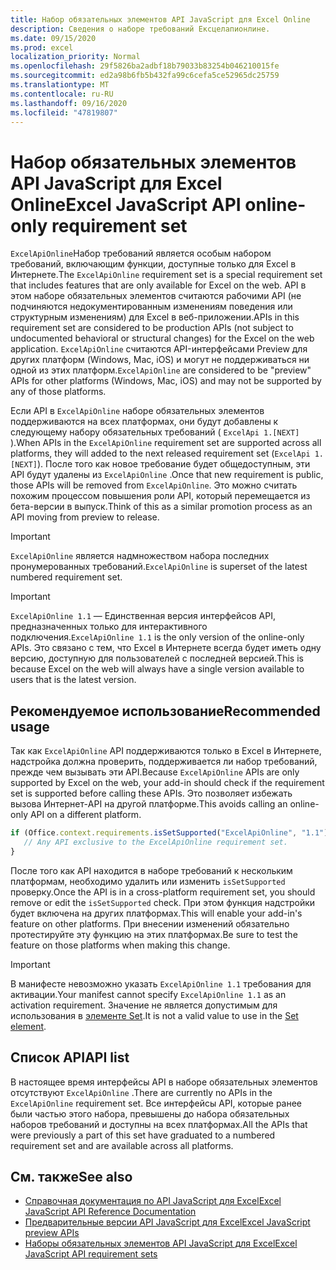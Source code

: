```yaml
---
title: Набор обязательных элементов API JavaScript для Excel Online
description: Сведения о наборе требований Ексцелапионлине.
ms.date: 09/15/2020
ms.prod: excel
localization_priority: Normal
ms.openlocfilehash: 29f5826ba2adbf18b79033b83254b046210015fe
ms.sourcegitcommit: ed2a98b6fb5b432fa99c6cefa5ce52965dc25759
ms.translationtype: MT
ms.contentlocale: ru-RU
ms.lasthandoff: 09/16/2020
ms.locfileid: "47819807"
---
```

# <a name="excel-javascript-api-online-only-requirement-set"></a><span data-ttu-id="d8da8-103">Набор обязательных элементов API JavaScript для Excel Online</span><span class="sxs-lookup"><span data-stu-id="d8da8-103">Excel JavaScript API online-only requirement set</span></span>

<span data-ttu-id="d8da8-104">`ExcelApiOnline`Набор требований является особым набором требований, включающим функции, доступные только для Excel в Интернете.</span><span class="sxs-lookup"><span data-stu-id="d8da8-104">The `ExcelApiOnline` requirement set is a special requirement set that includes features that are only available for Excel on the web.</span></span> <span data-ttu-id="d8da8-105">API в этом наборе обязательных элементов считаются рабочими API (не подчиняются недокументированным изменениям поведения или структурным изменениям) для Excel в веб-приложении.</span><span class="sxs-lookup"><span data-stu-id="d8da8-105">APIs in this requirement set are considered to be production APIs (not subject to undocumented behavioral or structural changes) for the Excel on the web application.</span></span> <span data-ttu-id="d8da8-106">`ExcelApiOnline` считаются API-интерфейсами Preview для других платформ (Windows, Mac, iOS) и могут не поддерживаться ни одной из этих платформ.</span><span class="sxs-lookup"><span data-stu-id="d8da8-106">`ExcelApiOnline` are considered to be "preview" APIs for other platforms (Windows, Mac, iOS) and may not be supported by any of those platforms.</span></span>

<span data-ttu-id="d8da8-107">Если API в `ExcelApiOnline` наборе обязательных элементов поддерживаются на всех платформах, они будут добавлены к следующему набору обязательных требований ( `ExcelApi 1.[NEXT]` ).</span><span class="sxs-lookup"><span data-stu-id="d8da8-107">When APIs in the `ExcelApiOnline` requirement set are supported across all platforms, they will added to the next released requirement set (`ExcelApi 1.[NEXT]`).</span></span> <span data-ttu-id="d8da8-108">После того как новое требование будет общедоступным, эти API будут удалены из `ExcelApiOnline` .</span><span class="sxs-lookup"><span data-stu-id="d8da8-108">Once that new requirement is public, those APIs will be removed from `ExcelApiOnline`.</span></span> <span data-ttu-id="d8da8-109">Это можно считать похожим процессом повышения роли API, который перемещается из бета-версии в выпуск.</span><span class="sxs-lookup"><span data-stu-id="d8da8-109">Think of this as a similar promotion process as an API moving from preview to release.</span></span>

> [!IMPORTANT]
> <span data-ttu-id="d8da8-110">`ExcelApiOnline` является надмножеством набора последних пронумерованных требований.</span><span class="sxs-lookup"><span data-stu-id="d8da8-110">`ExcelApiOnline` is superset of the latest numbered requirement set.</span></span>

> [!IMPORTANT]
> <span data-ttu-id="d8da8-111">`ExcelApiOnline 1.1` — Единственная версия интерфейсов API, предназначенных только для интерактивного подключения.</span><span class="sxs-lookup"><span data-stu-id="d8da8-111">`ExcelApiOnline 1.1` is the only version of the online-only APIs.</span></span> <span data-ttu-id="d8da8-112">Это связано с тем, что Excel в Интернете всегда будет иметь одну версию, доступную для пользователей с последней версией.</span><span class="sxs-lookup"><span data-stu-id="d8da8-112">This is because Excel on the web will always have a single version available to users that is the latest version.</span></span>

## <a name="recommended-usage"></a><span data-ttu-id="d8da8-113">Рекомендуемое использование</span><span class="sxs-lookup"><span data-stu-id="d8da8-113">Recommended usage</span></span>

<span data-ttu-id="d8da8-114">Так как `ExcelApiOnline` API поддерживаются только в Excel в Интернете, надстройка должна проверить, поддерживается ли набор требований, прежде чем вызывать эти API.</span><span class="sxs-lookup"><span data-stu-id="d8da8-114">Because `ExcelApiOnline` APIs are only supported by Excel on the web, your add-in should check if the requirement set is supported before calling these APIs.</span></span> <span data-ttu-id="d8da8-115">Это позволяет избежать вызова Интернет-API на другой платформе.</span><span class="sxs-lookup"><span data-stu-id="d8da8-115">This avoids calling an online-only API on a different platform.</span></span>

```js
if (Office.context.requirements.isSetSupported("ExcelApiOnline", "1.1")) {
   // Any API exclusive to the ExcelApiOnline requirement set.
}
```

<span data-ttu-id="d8da8-116">После того как API находится в наборе требований к нескольким платформам, необходимо удалить или изменить `isSetSupported` проверку.</span><span class="sxs-lookup"><span data-stu-id="d8da8-116">Once the API is in a cross-platform requirement set, you should remove or edit the `isSetSupported` check.</span></span> <span data-ttu-id="d8da8-117">При этом функция надстройки будет включена на других платформах.</span><span class="sxs-lookup"><span data-stu-id="d8da8-117">This will enable your add-in's feature on other platforms.</span></span> <span data-ttu-id="d8da8-118">При внесении изменений обязательно протестируйте эту функцию на этих платформах.</span><span class="sxs-lookup"><span data-stu-id="d8da8-118">Be sure to test the feature on those platforms when making this change.</span></span>

> [!IMPORTANT]
> <span data-ttu-id="d8da8-119">В манифесте невозможно указать `ExcelApiOnline 1.1` требования для активации.</span><span class="sxs-lookup"><span data-stu-id="d8da8-119">Your manifest cannot specify `ExcelApiOnline 1.1` as an activation requirement.</span></span> <span data-ttu-id="d8da8-120">Значение не является допустимым для использования в [элементе Set](../manifest/set.md).</span><span class="sxs-lookup"><span data-stu-id="d8da8-120">It is not a valid value to use in the [Set element](../manifest/set.md).</span></span>

## <a name="api-list"></a><span data-ttu-id="d8da8-121">Список API</span><span class="sxs-lookup"><span data-stu-id="d8da8-121">API list</span></span>

<span data-ttu-id="d8da8-122">В настоящее время интерфейсы API в наборе обязательных элементов отсутствуют `ExcelApiOnline` .</span><span class="sxs-lookup"><span data-stu-id="d8da8-122">There are currently no APIs in the `ExcelApiOnline` requirement set.</span></span> <span data-ttu-id="d8da8-123">Все интерфейсы API, которые ранее были частью этого набора, превышены до набора обязательных наборов требований и доступны на всех платформах.</span><span class="sxs-lookup"><span data-stu-id="d8da8-123">All the APIs that were previously a part of this set have graduated to a numbered requirement set and are available across all platforms.</span></span>

## <a name="see-also"></a><span data-ttu-id="d8da8-124">См. также</span><span class="sxs-lookup"><span data-stu-id="d8da8-124">See also</span></span>

- [<span data-ttu-id="d8da8-125">Справочная документация по API JavaScript для Excel</span><span class="sxs-lookup"><span data-stu-id="d8da8-125">Excel JavaScript API Reference Documentation</span></span>](/javascript/api/excel?view=excel-js-online&preserve-view=true)
- [<span data-ttu-id="d8da8-126">Предварительные версии API JavaScript для Excel</span><span class="sxs-lookup"><span data-stu-id="d8da8-126">Excel JavaScript preview APIs</span></span>](excel-preview-apis.md)
- [<span data-ttu-id="d8da8-127">Наборы обязательных элементов API JavaScript для Excel</span><span class="sxs-lookup"><span data-stu-id="d8da8-127">Excel JavaScript API requirement sets</span></span>](excel-api-requirement-sets.md)
